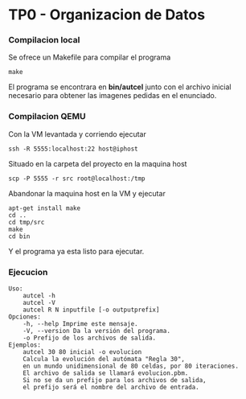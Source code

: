 # TP0 - Organizacion de Datos

### Compilacion local

Se ofrece un Makefile para compilar el programa

`make`

El programa se encontrara en **bin/autcel** junto con el archivo inicial necesario para obtener las imagenes pedidas
en el enunciado.

### Compilacion QEMU

Con la VM levantada y corriendo ejecutar

`ssh -R 5555:localhost:22 host@iphost`

Situado en la carpeta del proyecto en la maquina host

`scp -P 5555 -r src root@localhost:/tmp`

Abandonar la maquina host en la VM y ejecutar

```
apt-get install make
cd ..
cd tmp/src
make
cd bin
```

Y el programa ya esta listo para ejecutar.


### Ejecucion

```
Uso:
    autcel -h
    autcel -V
    autcel R N inputfile [-o outputprefix]
Opciones:
    -h, --help Imprime este mensaje.
    -V, --version Da la versión del programa.
    -o Prefijo de los archivos de salida.
Ejemplos:
    autcel 30 80 inicial -o evolucion
    Calcula la evolución del autómata "Regla 30",
    en un mundo unidimensional de 80 celdas, por 80 iteraciones.
    El archivo de salida se llamará evolucion.pbm.
    Si no se da un prefijo para los archivos de salida,
    el prefijo será el nombre del archivo de entrada.
```
